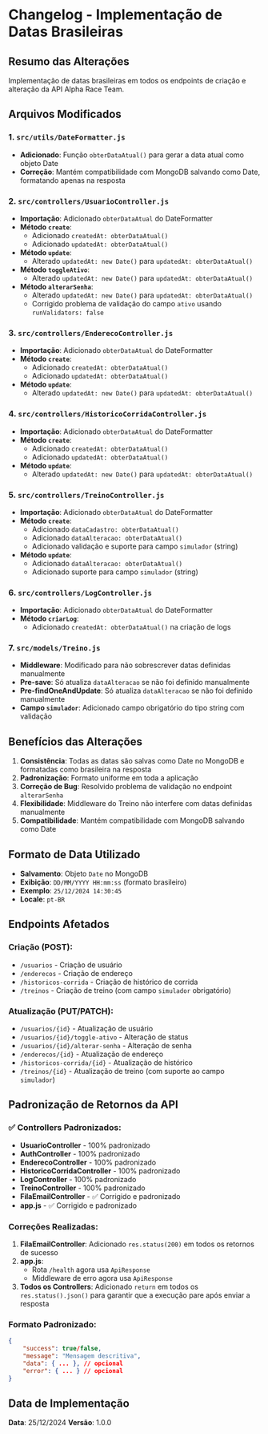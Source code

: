 # Changelog - Implementação de Datas Brasileiras

## Resumo das Alterações

Implementação de datas brasileiras em todos os endpoints de criação e alteração da API Alpha Race Team.

## Arquivos Modificados

### 1. `src/utils/DateFormatter.js`
- **Adicionado**: Função `obterDataAtual()` para gerar a data atual como objeto Date
- **Correção**: Mantém compatibilidade com MongoDB salvando como Date, formatando apenas na resposta

### 2. `src/controllers/UsuarioController.js`
- **Importação**: Adicionado `obterDataAtual` do DateFormatter
- **Método `create`**: 
  - Adicionado `createdAt: obterDataAtual()`
  - Adicionado `updatedAt: obterDataAtual()`
- **Método `update`**: 
  - Alterado `updatedAt: new Date()` para `updatedAt: obterDataAtual()`
- **Método `toggleAtivo`**: 
  - Alterado `updatedAt: new Date()` para `updatedAt: obterDataAtual()`
- **Método `alterarSenha`**: 
  - Alterado `updatedAt: new Date()` para `updatedAt: obterDataAtual()`
  - Corrigido problema de validação do campo `ativo` usando `runValidators: false`

### 3. `src/controllers/EnderecoController.js`
- **Importação**: Adicionado `obterDataAtual` do DateFormatter
- **Método `create`**: 
  - Adicionado `createdAt: obterDataAtual()`
  - Adicionado `updatedAt: obterDataAtual()`
- **Método `update`**: 
  - Alterado `updatedAt: new Date()` para `updatedAt: obterDataAtual()`

### 4. `src/controllers/HistoricoCorridaController.js`
- **Importação**: Adicionado `obterDataAtual` do DateFormatter
- **Método `create`**: 
  - Adicionado `createdAt: obterDataAtual()`
  - Adicionado `updatedAt: obterDataAtual()`
- **Método `update`**: 
  - Alterado `updatedAt: new Date()` para `updatedAt: obterDataAtual()`

### 5. `src/controllers/TreinoController.js`
- **Importação**: Adicionado `obterDataAtual` do DateFormatter
- **Método `create`**: 
  - Adicionado `dataCadastro: obterDataAtual()`
  - Adicionado `dataAlteracao: obterDataAtual()`
  - Adicionado validação e suporte para campo `simulador` (string)
- **Método `update`**: 
  - Adicionado `dataAlteracao: obterDataAtual()`
  - Adicionado suporte para campo `simulador` (string)

### 6. `src/controllers/LogController.js`
- **Importação**: Adicionado `obterDataAtual` do DateFormatter
- **Método `criarLog`**: 
  - Adicionado `createdAt: obterDataAtual()` na criação de logs

### 7. `src/models/Treino.js`
- **Middleware**: Modificado para não sobrescrever datas definidas manualmente
- **Pre-save**: Só atualiza `dataAlteracao` se não foi definido manualmente
- **Pre-findOneAndUpdate**: Só atualiza `dataAlteracao` se não foi definido manualmente
- **Campo `simulador`**: Adicionado campo obrigatório do tipo string com validação

## Benefícios das Alterações

1. **Consistência**: Todas as datas são salvas como Date no MongoDB e formatadas como brasileira na resposta
2. **Padronização**: Formato uniforme em toda a aplicação
3. **Correção de Bug**: Resolvido problema de validação no endpoint `alterarSenha`
4. **Flexibilidade**: Middleware do Treino não interfere com datas definidas manualmente
5. **Compatibilidade**: Mantém compatibilidade com MongoDB salvando como Date

## Formato de Data Utilizado

- **Salvamento**: Objeto `Date` no MongoDB
- **Exibição**: `DD/MM/YYYY HH:mm:ss` (formato brasileiro)
- **Exemplo**: `25/12/2024 14:30:45`
- **Locale**: `pt-BR`

## Endpoints Afetados

### Criação (POST):
- `/usuarios` - Criação de usuário
- `/enderecos` - Criação de endereço
- `/historicos-corrida` - Criação de histórico de corrida
- `/treinos` - Criação de treino (com campo `simulador` obrigatório)

### Atualização (PUT/PATCH):
- `/usuarios/{id}` - Atualização de usuário
- `/usuarios/{id}/toggle-ativo` - Alteração de status
- `/usuarios/{id}/alterar-senha` - Alteração de senha
- `/enderecos/{id}` - Atualização de endereço
- `/historicos-corrida/{id}` - Atualização de histórico
- `/treinos/{id}` - Atualização de treino (com suporte ao campo `simulador`)

## Padronização de Retornos da API

### ✅ **Controllers Padronizados:**
- **UsuarioController** - 100% padronizado
- **AuthController** - 100% padronizado  
- **EnderecoController** - 100% padronizado
- **HistoricoCorridaController** - 100% padronizado
- **LogController** - 100% padronizado
- **TreinoController** - 100% padronizado
- **FilaEmailController** - ✅ Corrigido e padronizado
- **app.js** - ✅ Corrigido e padronizado

### **Correções Realizadas:**
1. **FilaEmailController**: Adicionado `res.status(200)` em todos os retornos de sucesso
2. **app.js**: 
   - Rota `/health` agora usa `ApiResponse`
   - Middleware de erro agora usa `ApiResponse`
3. **Todos os Controllers**: Adicionado `return` em todos os `res.status().json()` para garantir que a execução pare após enviar a resposta

### **Formato Padronizado:**
```json
{
    "success": true/false,
    "message": "Mensagem descritiva",
    "data": { ... }, // opcional
    "error": { ... } // opcional
}
```

## Data de Implementação

**Data**: 25/12/2024
**Versão**: 1.0.0 
